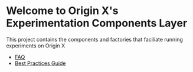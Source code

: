 # Welcome to Origin X's Experimentation Components Layer

This project contains the components and factories that faciliate running experiments on Origin X

* [FAQ](https://confluence.ea.com/display/EBI/Origin+X+Development+FAQ)
* [Best Practices Guide](https://confluence.ea.com/display/EBI/Origin+X+-+Coding+Standard+and+Style+Guide)